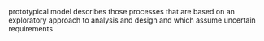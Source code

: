 prototypical model describes those processes that are based on an exploratory approach to analysis and design and which assume uncertain requirements